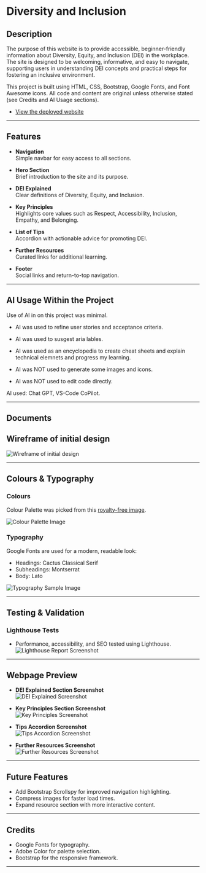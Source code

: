 # Diversity and Inclusion

## Description

The purpose of this website is to provide accessible, beginner-friendly information about Diversity, Equity, and Inclusion (DEI) in the workplace. The site is designed to be welcoming, informative, and easy to navigate, supporting users in understanding DEI concepts and practical steps for fostering an inclusive environment.

This project is built using HTML, CSS, Bootstrap, Google Fonts, and Font Awesome icons. All code and content are original unless otherwise stated (see Credits and AI Usage sections).

-   [View the deployed website](https://pezz-x.github.io/Project-1-Diversity-and-Inclusion/) 

---

## Features

-   **Navigation**  
    Simple navbar for easy access to all sections.

-   **Hero Section**  
    Brief introduction to the site and its purpose.

-   **DEI Explained**  
    Clear definitions of Diversity, Equity, and Inclusion.

-   **Key Principles**  
    Highlights core values such as Respect, Accessibility, Inclusion, Empathy, and Belonging.

-   **List of Tips**  
    Accordion with actionable advice for promoting DEI.

-   **Further Resources**  
    Curated links for additional learning.

-   **Footer**  
    Social links and return-to-top navigation.

---

## AI Usage Within the Project
Use of AI in on this project was minimal.

-   AI was used to refine user stories and acceptance criteria.
-   AI was used to susgest aria lables.
-   AI was used as an encyclopedia to create cheat sheets and explain technical elemnets and progress my learning.


-   AI was NOT used to generate some images and icons.
-   AI was NOT used to edit code directly.

AI used: Chat GPT, VS-Code CoPilot.

---

## Documents

## Wireframe of initial design

![Wireframe of initial design](/assets/Readme_images/wireframe.PNG)

---

## Colours & Typography

### Colours

Colour Palette was picked from this [royalty-free image](https://cdni.iconscout.com/illustration/premium/thumb/diverse-people-illustration-download-in-svg-png-gif-file-formats--diversified-crowd-diversity-inclusion-and-togetherness-pack-illustrations-4558423.png?f=webp).

![Colour Palette Image](/assets/Readme_images/Colours.PNG)

### Typography

Google Fonts are used for a modern, readable look:

-   Headings: Cactus Classical Serif
-   Subheadings: Montserrat
-   Body: Lato

![Typography Sample Image](/assets/Readme_images/fonts.PNG)

---

## Testing & Validation


### Lighthouse Tests

-   Performance, accessibility, and SEO tested using Lighthouse.
![Lighthouse Report Screenshot](/assets/Readme_images/Lighthouse.PNG) <!-- Add screenshot -->

---

## Webpage Preview

-   **DEI Explained Section Screenshot**  
    ![DEI Explained Screenshot](/assets/Readme_images/DEI-Explained.PNG)

-   **Key Principles Section Screenshot**  
    ![Key Principles Screenshot](/assets/Readme_images/KeyPrin.PNG)

-   **Tips Accordion Screenshot**  
    ![Tips Accordion Screenshot](/assets/Readme_images/Accordian.PNG)

-   **Further Resources Screenshot**  
    ![Further Resources Screenshot](/assets/Readme_images/links.PNG)

---

## Future Features

-   Add Bootstrap Scrollspy for improved navigation highlighting.
-   Compress images for faster load times.
-   Expand resource section with more interactive content.

---

## Credits

-   Google Fonts for typography.
-   Adobe Color for palette selection.
-   Bootstrap for the responsive framework.

---

